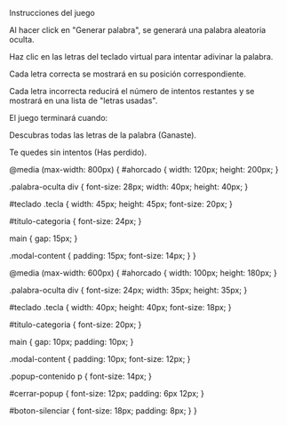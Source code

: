 Instrucciones del juego

Al hacer click en "Generar palabra", se generará una palabra aleatoria oculta.

Haz clic en las letras del teclado virtual para intentar adivinar la palabra.

Cada letra correcta se mostrará en su posición correspondiente.

Cada letra incorrecta reducirá el número de intentos restantes y se mostrará en una lista de "letras usadas".

El juego terminará cuando:

Descubras todas las letras de la palabra (Ganaste).

Te quedes sin intentos (Has perdido).

@media (max-width: 800px) {
#ahorcado {
width: 120px;
height: 200px;
}

.palabra-oculta div {
font-size: 28px;
width: 40px;
height: 40px;
}

#teclado .tecla {
width: 45px;
height: 45px;
font-size: 20px;
}

#titulo-categoria {
font-size: 24px;
}

main {
gap: 15px;
}

.modal-content {
padding: 15px;
font-size: 14px;
}
}

@media (max-width: 600px) {
#ahorcado {
width: 100px;
height: 180px;
}

.palabra-oculta div {
font-size: 24px;
width: 35px;
height: 35px;
}

#teclado .tecla {
width: 40px;
height: 40px;
font-size: 18px;
}

#titulo-categoria {
font-size: 20px;
}

main {
gap: 10px;
padding: 10px;
}

.modal-content {
padding: 10px;
font-size: 12px;
}

.popup-contenido p {
font-size: 14px;
}

#cerrar-popup {
font-size: 12px;
padding: 6px 12px;
}

#boton-silenciar {
font-size: 18px;
padding: 8px;
}
}
